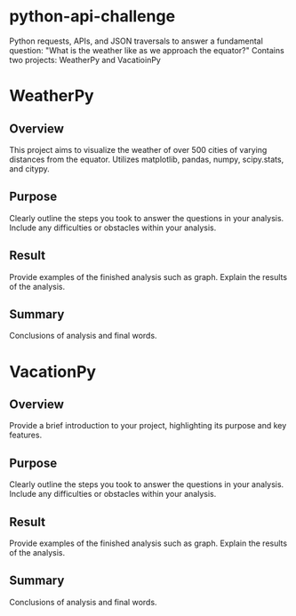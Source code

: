 # python-api-challenge
Python requests, APIs, and JSON traversals to answer a fundamental question: "What is the weather like as we approach the equator?"
Contains two projects: WeatherPy and VacatioinPy

# WeatherPy

## Overview

This project aims to visualize the weather of over 500 cities of varying distances from the equator. Utilizes matplotlib, pandas, numpy, scipy.stats, and citypy.

## Purpose


Clearly outline the steps you took to answer the questions in your analysis.
Include any difficulties or obstacles within your analysis.


## Result

Provide examples of the finished analysis such as graph.
Explain the results of the analysis.


## Summary
Conclusions of analysis and final words.


# VacationPy

## Overview

Provide a brief introduction to your project, highlighting its purpose and key features.

## Purpose

Clearly outline the steps you took to answer the questions in your analysis.
Include any difficulties or obstacles within your analysis.


## Result

Provide examples of the finished analysis such as graph.
Explain the results of the analysis.


## Summary
Conclusions of analysis and final words.

